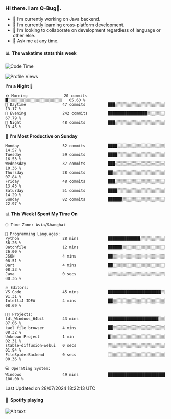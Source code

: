 ### Hi there. I am Q-Bug🐞.

- 🔭 I’m currently working on Java backend.
- 🌱 I’m currently learning cross-platform development.
- 👯 I’m looking to collaborate on development regardless of language or other else.
- 💬 Ask me at any time.

#### 📊 &nbsp;**The wakatime stats this week**  
<!--START_SECTION:waka-->
![Code Time](http://img.shields.io/badge/Code%20Time-161%20hrs%2043%20mins-blue)

![Profile Views](http://img.shields.io/badge/Profile%20Views-14-blue)

**I'm a Night 🦉** 

```text
🌞 Morning                20 commits          █░░░░░░░░░░░░░░░░░░░░░░░░   05.60 % 
🌆 Daytime                47 commits          ███░░░░░░░░░░░░░░░░░░░░░░   13.17 % 
🌃 Evening                242 commits         █████████████████░░░░░░░░   67.79 % 
🌙 Night                  48 commits          ███░░░░░░░░░░░░░░░░░░░░░░   13.45 % 
```
📅 **I'm Most Productive on Sunday** 

```text
Monday                   52 commits          ████░░░░░░░░░░░░░░░░░░░░░   14.57 % 
Tuesday                  59 commits          ████░░░░░░░░░░░░░░░░░░░░░   16.53 % 
Wednesday                37 commits          ███░░░░░░░░░░░░░░░░░░░░░░   10.36 % 
Thursday                 28 commits          ██░░░░░░░░░░░░░░░░░░░░░░░   07.84 % 
Friday                   48 commits          ███░░░░░░░░░░░░░░░░░░░░░░   13.45 % 
Saturday                 51 commits          ████░░░░░░░░░░░░░░░░░░░░░   14.29 % 
Sunday                   82 commits          ██████░░░░░░░░░░░░░░░░░░░   22.97 % 
```


📊 **This Week I Spent My Time On** 

```text
🕑︎ Time Zone: Asia/Shanghai

💬 Programming Languages: 
Python                   28 mins             ██████████████░░░░░░░░░░░   56.26 % 
Batchfile                12 mins             ██████░░░░░░░░░░░░░░░░░░░   26.00 % 
JSON                     4 mins              ██░░░░░░░░░░░░░░░░░░░░░░░   08.51 % 
Dart                     4 mins              ██░░░░░░░░░░░░░░░░░░░░░░░   08.33 % 
Java                     0 secs              ░░░░░░░░░░░░░░░░░░░░░░░░░   00.36 % 

🔥 Editors: 
VS Code                  45 mins             ███████████████████████░░   91.31 % 
IntelliJ IDEA            4 mins              ██░░░░░░░░░░░░░░░░░░░░░░░   08.69 % 

🐱‍💻 Projects: 
tdl_Windows_64bit        43 mins             ██████████████████████░░░   87.06 % 
kael_file_browser        4 mins              ██░░░░░░░░░░░░░░░░░░░░░░░   08.32 % 
Unknown Project          1 min               █░░░░░░░░░░░░░░░░░░░░░░░░   02.31 % 
stable-diffusion-webui   0 secs              ░░░░░░░░░░░░░░░░░░░░░░░░░   01.94 % 
FileSpiderBackend        0 secs              ░░░░░░░░░░░░░░░░░░░░░░░░░   00.36 % 

💻 Operating System: 
Windows                  49 mins             █████████████████████████   100.00 % 
```


 Last Updated on 28/07/2024 18:22:13 UTC
<!--END_SECTION:waka-->

#### 🎵 &nbsp;**Spotify playing**  
![Alt text](https://spotify-recently-played-readme.vercel.app/api?user=e5y1o4x7kdt9kf2blu4wvmb4s&unique={true|1|on|yes})
